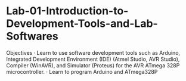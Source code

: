 # Lab-01-Introduction-to-Development-Tools-and-Lab-Softwares
Objectives   · Learn to use software development tools such as Arduino, Integrated Development Environment (IDE) (Atmel Studio, AVR Studio), Compiler (WinAVR), and Simulator (Proteus) for the AVR ATmega 328P microcontroller.  · Learn to program Arduino and ATmega328P

